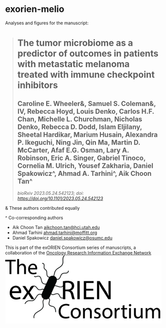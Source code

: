 # exorien-melio

Analyses and figures for the manuscript: 

> # The tumor microbiome as a predictor of outcomes in patients with metastatic melanoma treated with immune checkpoint inhibitors
> ## Caroline E. Wheeler&, Samuel S. Coleman&, IV, Rebecca Hoyd, Louis Denko, Carlos H.F. Chan, Michelle L. Churchman, Nicholas Denko, Rebecca D. Dodd, Islam Eljilany, Sheetal Hardikar, Marium Husain, Alexandra P. Ikeguchi, Ning Jin, Qin Ma, Martin D. McCarter, Afaf E.G. Osman, Lary A. Robinson, Eric A. Singer, Gabriel Tinoco, Cornelia M. Ulrich, Yousef Zakharia, Daniel Spakowicz^, Ahmad A. Tarhini^, Aik Choon Tan^
> _bioRxiv 2023.05.24.542123; doi: https://doi.org/10.1101/2023.05.24.542123_ 

& These authors contributed equally

^ Co-corresponding authors
* Aik Choon Tan aikchoon.tan@hci.utah.edu
* Ahmad Tarhini ahmad.tarhini@moffitt.org
* Daniel Spakowicz daniel.spakowicz@osumc.edu

This is part of the exORIEN Consortium series of manuscripts, a collaboration of the [Oncology Research Information Exchange Network](https://www.oriencancer.org/)
![exORIEN Consortium log](https://github.com/spakowiczlab/exorien-melio/blob/main/doc/The-exORIEN-Consortium_logo.png)
